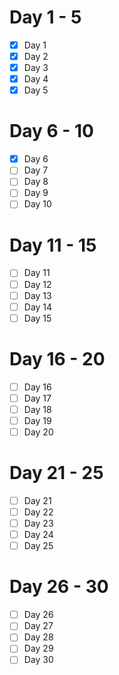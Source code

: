 # Day 1 - 5
- [x] Day 1
- [x] Day 2
- [x] Day 3
- [x] Day 4
- [x] Day 5
# Day 6 - 10
- [x] Day 6
- [ ] Day 7
- [ ] Day 8
- [ ] Day 9
- [ ] Day 10
# Day 11 - 15
- [ ] Day 11
- [ ] Day 12
- [ ] Day 13
- [ ] Day 14
- [ ] Day 15
# Day 16 - 20
- [ ] Day 16
- [ ] Day 17
- [ ] Day 18
- [ ] Day 19
- [ ] Day 20
# Day 21 - 25
- [ ] Day 21
- [ ] Day 22
- [ ] Day 23
- [ ] Day 24
- [ ] Day 25
# Day 26 - 30
- [ ] Day 26
- [ ] Day 27
- [ ] Day 28
- [ ] Day 29
- [ ] Day 30